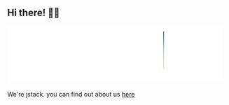 ## Hi there! 👋🏻

![alt](https://raw.githubusercontent.com/jstack-be/.github/main/res/logo.svg)

We're jstack.
you can find out about us [here](https://jstack.eu)
